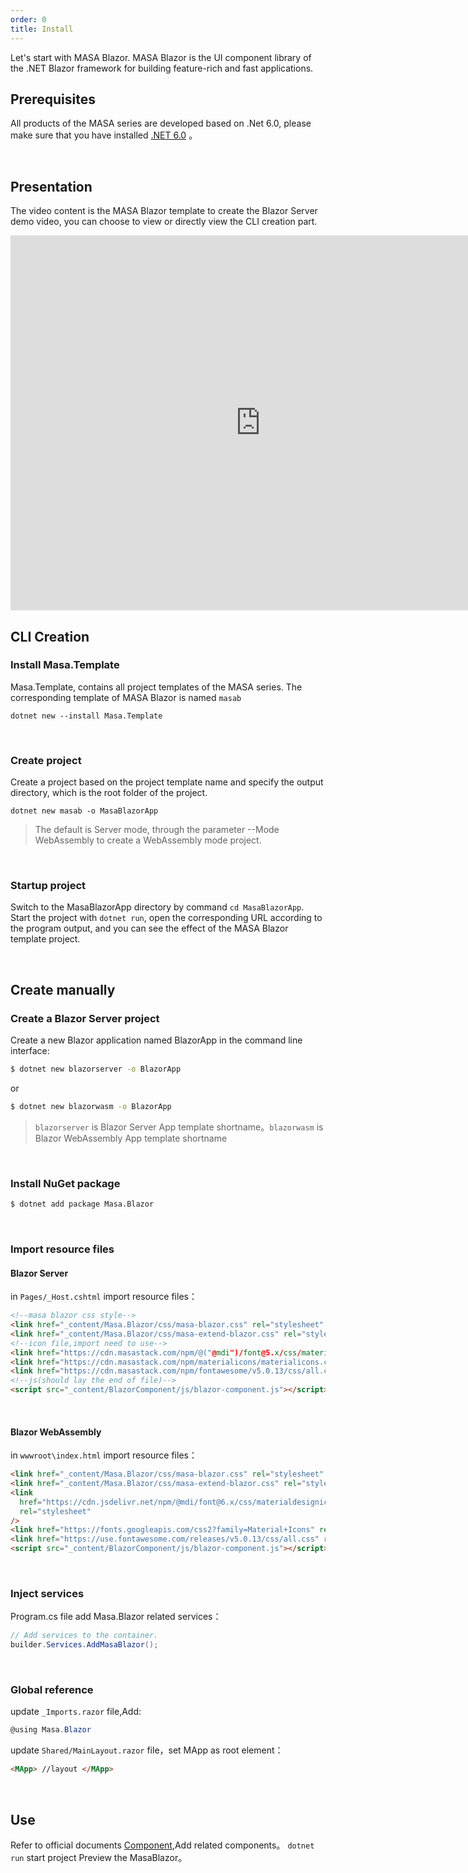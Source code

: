 ```yaml
---
order: 0
title: Install
---
```


Let's start with MASA Blazor. MASA Blazor is the UI component library of the .NET Blazor framework for building feature-rich and fast applications.

## Prerequisites

All products of the MASA series are developed based on .Net 6.0, please make sure that you have installed <a href="https://dotnet.microsoft.com/download/dotnet/6.0" target="_blank">.NET 6.0</a> 。

<br/>


## Presentation

The video content is the MASA Blazor template to create the Blazor Server demo video, you can choose to view or directly view the CLI creation part. 

<iframe src="https://cdn.masastack.com/stack/images/website/masa-blazor/video.mp4" scrolling="no" width="800px" height="600px" border="0" frameborder="no" framespacing="0" allowfullscreen="true"> </iframe>


<br/>


## CLI Creation

### Install Masa.Template

Masa.Template, contains all project templates of the MASA series. The corresponding template of MASA Blazor is named `masab` 

```
dotnet new --install Masa.Template
```

<br/>


### Create project

Create a project based on the project template name and specify the output directory, which is the root folder of the project. 

```
dotnet new masab -o MasaBlazorApp
```

> The default is Server mode, through the parameter --Mode WebAssembly to create a WebAssembly mode project. 

<br/>

### Startup project

Switch to the MasaBlazorApp directory by command `cd MasaBlazorApp`. 
Start the project with `dotnet run`, open the corresponding URL according to the program output, and you can see the effect of the MASA Blazor template project. 

<br/>


## Create manually

### Create a Blazor Server project

Create a new Blazor application named BlazorApp in the command line interface: 

```sh
$ dotnet new blazorserver -o BlazorApp
```

or

```sh
$ dotnet new blazorwasm -o BlazorApp
```

> `blazorserver` is Blazor Server App template shortname。`blazorwasm` is Blazor WebAssembly App template shortname

<br/>

### Install NuGet package

```sh
$ dotnet add package Masa.Blazor
```

<br/>

### Import resource files

####  Blazor Server

in `Pages/_Host.cshtml` import resource files：

```html
<!--masa blazor css style-->
<link href="_content/Masa.Blazor/css/masa-blazor.css" rel="stylesheet" />
<link href="_content/Masa.Blazor/css/masa-extend-blazor.css" rel="stylesheet" />
<!--icon file,import need to use-->
<link href="https://cdn.masastack.com/npm/@("@mdi")/font@5.x/css/materialdesignicons.min.css" rel="stylesheet">
<link href="https://cdn.masastack.com/npm/materialicons/materialicons.css" rel="stylesheet">
<link href="https://cdn.masastack.com/npm/fontawesome/v5.0.13/css/all.css" rel="stylesheet">
<!--js(should lay the end of file)-->
<script src="_content/BlazorComponent/js/blazor-component.js"></script>
```

<br/>

#### Blazor WebAssembly

in `wwwroot\index.html` import resource files：

```html
<link href="_content/Masa.Blazor/css/masa-blazor.css" rel="stylesheet" />
<link href="_content/Masa.Blazor/css/masa-extend-blazor.css" rel="stylesheet" />
<link
  href="https://cdn.jsdelivr.net/npm/@mdi/font@6.x/css/materialdesignicons.min.css"
  rel="stylesheet"
/>
<link href="https://fonts.googleapis.com/css2?family=Material+Icons" rel="stylesheet" />
<link href="https://use.fontawesome.com/releases/v5.0.13/css/all.css" rel="stylesheet" />
<script src="_content/BlazorComponent/js/blazor-component.js"></script>
```

<br/>

### Inject services 

Program.cs file add Masa.Blazor related services：

```c#
// Add services to the container.
builder.Services.AddMasaBlazor();
```

<br/>

### Global reference

update `_Imports.razor` file,Add:

```c#
@using Masa.Blazor
```

update `Shared/MainLayout.razor` file，set MApp as root element：

```html
<MApp> //layout </MApp>
```

<br/>

## Use

Refer to official documents [Component](https://masa-blazor-docs-dev.lonsid.cn/components/application),Add related components。
`dotnet run` start project Preview the MasaBlazor。

